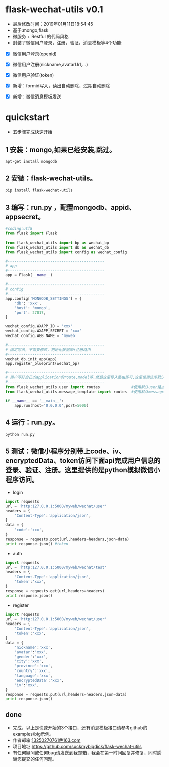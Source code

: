 
flask-wechat-utils v0.1
===================
* 最后修改时间：2019年01月11日18:54:45
* 基于:mongo,flask
* 微服务 + Restful 的代码风格
* 封装了微信用户登录，注册，验证，消息模板等4个功能:
- [x] 微信用户登录(openid)
- [x] 微信用户注册(nickname,avatarUrl,...)
- [x] 微信用户验证(token)
- [x] 新增：formid写入，读出自动删除，过期自动删除
- [x] 新增：微信消息模板发送




quickstart
===================
* 五步骤完成快速开始

1 安装：mongo,如果已经安装,跳过。
-------------------
```bash
apt-get install mongodb
```

2 安装：flask-wechat-utils。
-------------------
```bash
pip install flask-wechat-utils
```

3 编写：run.py ，配置mongodb、appid、appsecret。
-------------------
```python
#coding:utf8
from flask import Flask

from flask_wechat_utils import bp as wechat_bp
from flask_wechat_utils import db as wechat_db
from flask_wechat_utils import config as wechat_config

#-------------------------------------------
# app
#-------------------------------------------
app = Flask(__name__)

#-------------------------------------------
# config
#-------------------------------------------
app.config['MONGODB_SETTINGS'] = {
	'db': 'xxx',
	'host': 'mongo',
	'port': 27017,
}

wechat_config.WXAPP_ID = 'xxx'
wechat_config.WXAPP_SECRET = 'xxx'
wechat_config.WEB_NAME = 'myweb'

#-------------------------------------------
# 固定写法，不需要修改，初始化数据库+注册路由
#-------------------------------------------
wechat_db.init_app(app)
app.register_blueprint(wechat_bp)

#-------------------------------------------
# 用户写好自己的application的route,model等,然后这里导入路由即可,这里使用该库默认路由
#-------------------------------------------
from flask_wechat_utils.user import routes				#使用默认user路由
from flask_wechat_utils.message_template import routes	#使用默认message_template路由

if __name__ == '__main__':
	app.run(host='0.0.0.0',port=5000)

```

4 运行：run.py。
-------------------
```bash
python run.py
```

5 测试：微信小程序分别带上code、iv、encryptedData、token访问下面api完成用户信息的登录、验证、注册。这里提供的是python模拟微信小程序访问。
-------------------
* login
```python
import requests
url = 'http:127.0.0.1:5000/myweb/wechat/user'
headers = {
	'Content-Type':'application/json',
}
data = {
	'code':'xxx',
}
response = requests.post(url,headers=headers,json=data)
print response.json() #token
```

* auth
```python
import requests
url = 'http:127.0.0.1:5000/myweb/wechat/test'
headers = {
	'Content-Type':'application/json',
	'token':'xxx',
}
response = requests.get(url,headers=headers)
print response.json()
```

* register
```python
import requests
url = 'http:127.0.0.1:5000/myweb/wechat/user'
headers = {
	'Content-Type':'application/json',
	'token':'xxx',
}
data = {
	'nickname':'xxx',
	'avatar':'xxx',
	'gender':'xxx',
	'city':'xxx',
	'province':'xxx',
	'country':'xxx',
	'language':'xxx',
	'encryptedData':'xxx',
	'iv':'xxx',
}
response = requests.put(url,headers=headers,json=data)
print response.json()
```

done
-------------------
* 完成，以上是快速开始的3个接口，还有消息模板接口请参考github的examples/big示例。
* 作者邮箱:13250270761@163.com
* 项目地址:https://github.com/suckmybigdick/flask-wechat-utils
* 有任何疑问或任何bug请发送到我邮箱，我会在第一时间回复并修复，同时感谢您提交的任何问题。